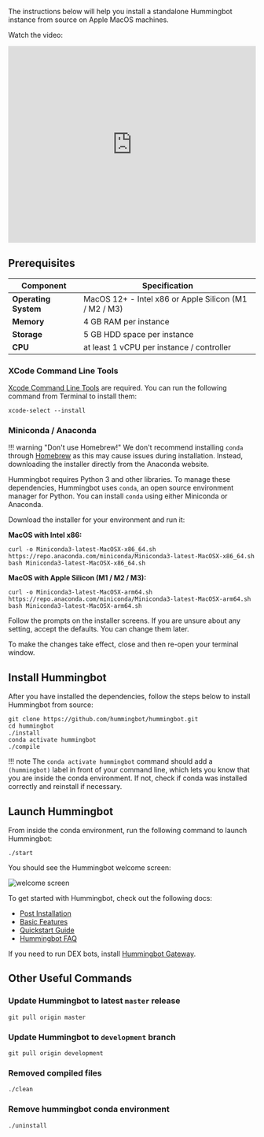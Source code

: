 The instructions below will help you install a standalone Hummingbot instance from source on Apple MacOS machines.

Watch the video:

<iframe style="width:100%; min-height:400px;" src="https://www.youtube.com/embed/_10M9uJan3U" frameborder="0" allow="accelerometer; autoplay; encrypted-media; gyroscope; picture-in-picture" allowfullscreen></iframe>

## Prerequisites

| **Component**      | **Specification**                                     |
|--------------------|-------------------------------------------------------|
| **Operating System** | MacOS 12+ - Intel x86 or Apple Silicon (M1 / M2 / M3)    | 
| **Memory**           | 4 GB RAM per instance                                 |
| **Storage**          | 5 GB HDD space per instance                           |
| **CPU**              | at least 1 vCPU per instance / controller             |



### XCode Command Line Tools

[Xcode Command Line Tools](https://mac.install.guide/commandlinetools/index.html) are required. You can run the following command from Terminal to install them:

```
xcode-select --install
```

### Miniconda / Anaconda

!!! warning "Don't use Homebrew!"
    We don't recommend installing `conda` through [Homebrew](https://brew.sh/) as this may cause issues during installation. Instead, downloading the installer directly from the Anaconda website. 

Hummingbot requires Python 3 and other libraries. To manage these dependencies, Hummingbot uses `conda`, an open source environment manager for Python. You can install `conda` using either Miniconda or Anaconda. 

Download the installer for your environment and run it:

**MacOS with Intel x86:**
```
curl -o Miniconda3-latest-MacOSX-x86_64.sh https://repo.anaconda.com/miniconda/Miniconda3-latest-MacOSX-x86_64.sh
bash Miniconda3-latest-MacOSX-x86_64.sh
```

**MacOS with Apple Silicon (M1 / M2 / M3):**
```
curl -o Miniconda3-latest-MacOSX-arm64.sh https://repo.anaconda.com/miniconda/Miniconda3-latest-MacOSX-arm64.sh
bash Miniconda3-latest-MacOSX-arm64.sh
```

Follow the prompts on the installer screens. If you are unsure about any setting, accept the defaults. You can change them later.

To make the changes take effect, close and then re-open your terminal window.

## Install Hummingbot

After you have installed the dependencies, follow the steps below to install Hummingbot from source:


```
git clone https://github.com/hummingbot/hummingbot.git
cd hummingbot
./install
conda activate hummingbot
./compile
```

!!! note
     The `conda activate hummingbot` command should add a `(hummingbot)` label in front of your command line, which lets you know that you are inside the conda environment. If not, check if conda was installed correctly and reinstall if necessary. 


## Launch Hummingbot

From inside the conda environment, run the following command to launch Hummingbot:
```
./start
```

You should see the Hummingbot welcome screen:

![welcome screen](/assets/img/welcome.png)

To get started with Hummingbot, check out the following docs:

* [Post Installation](post-installation.md)
* [Basic Features](../client/)
* [Quickstart Guide](../academy-content/posts/docker-installation-guide/0-index.md)
* [Hummingbot FAQ](../faq.md)

If you need to run DEX bots, install [Hummingbot Gateway](../gateway/index.md).

## Other Useful Commands

### Update Hummingbot to latest `master` release
```
git pull origin master
```

### Update Hummingbot to `development` branch
```
git pull origin development
```

### Removed compiled files
```
./clean
```

### Remove hummingbot conda environment
```
./uninstall
```